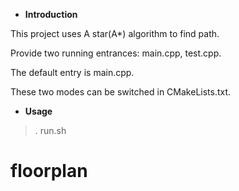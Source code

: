 - **Introduction**

This project uses A star(A*) algorithm to find path.

Provide two running entrances: main.cpp, test.cpp.

The default entry is main.cpp.

These two modes can be switched in CMakeLists.txt.

- **Usage**
> . run.sh
# floorplan
